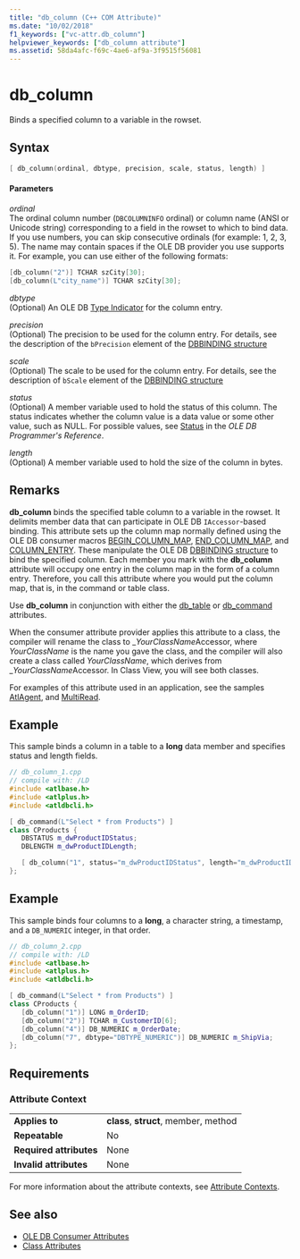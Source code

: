 ```yaml
---
title: "db_column (C++ COM Attribute)"
ms.date: "10/02/2018"
f1_keywords: ["vc-attr.db_column"]
helpviewer_keywords: ["db_column attribute"]
ms.assetid: 58da4afc-f69c-4ae6-af9a-3f9515f56081
---
```

# db_column

Binds a specified column to a variable in the rowset.

## Syntax

```cpp
[ db_column(ordinal, dbtype, precision, scale, status, length) ]
```

#### Parameters

*ordinal*<br/>
The ordinal column number (`DBCOLUMNINFO` ordinal) or column name (ANSI or Unicode string) corresponding to a field in the rowset to which to bind data. If you use numbers, you can skip consecutive ordinals (for example: 1, 2, 3, 5). The name may contain spaces if the OLE DB provider you use supports it. For example, you can use either of the following formats:

```cpp
[db_column("2")] TCHAR szCity[30];
[db_column(L"city_name")] TCHAR szCity[30];
```

*dbtype*<br/>
(Optional) An OLE DB [Type Indicator](/previous-versions/windows/desktop/ms711251) for the column entry.

*precision*<br/>
(Optional) The precision to be used for the column entry. For details, see the description of the `bPrecision` element of the [DBBINDING structure](/previous-versions/windows/desktop/ms716845)

*scale*<br/>
(Optional) The scale to be used for the column entry. For details, see the description of `bScale` element of the [DBBINDING structure](/previous-versions/windows/desktop/ms716845)

*status*<br/>
(Optional) A member variable used to hold the status of this column. The status indicates whether the column value is a data value or some other value, such as NULL. For possible values, see [Status](/previous-versions/windows/desktop/ms722617) in the *OLE DB Programmer's Reference*.

*length*<br/>
(Optional) A member variable used to hold the size of the column in bytes.

## Remarks

**db_column** binds the specified table column to a variable in the rowset. It delimits member data that can participate in OLE DB `IAccessor`-based binding. This attribute sets up the column map normally defined using the OLE DB consumer macros [BEGIN_COLUMN_MAP](../../data/oledb/begin-column-map.md), [END_COLUMN_MAP](../../data/oledb/end-column-map.md), and [COLUMN_ENTRY](../../data/oledb/column-entry.md). These manipulate the OLE DB [DBBINDING structure](/previous-versions/windows/desktop/ms716845) to bind the specified column. Each member you mark with the **db_column** attribute will occupy one entry in the column map in the form of a column entry. Therefore, you call this attribute where you would put the column map, that is, in the command or table class.

Use **db_column** in conjunction with either the [db_table](db-table.md) or [db_command](db-command.md) attributes.

When the consumer attribute provider applies this attribute to a class, the compiler will rename the class to \_*YourClassName*Accessor, where *YourClassName* is the name you gave the class, and the compiler will also create a class called *YourClassName*, which derives from \_*YourClassName*Accessor.  In Class View, you will see both classes.

For examples of this attribute used in an application, see the samples [AtlAgent](https://github.com/Microsoft/VCSamples), and [MultiRead](https://github.com/Microsoft/VCSamples).

## Example

This sample binds a column in a table to a **long** data member and specifies status and length fields.

```cpp
// db_column_1.cpp
// compile with: /LD
#include <atlbase.h>
#include <atlplus.h>
#include <atldbcli.h>

[ db_command(L"Select * from Products") ]
class CProducts {
   DBSTATUS m_dwProductIDStatus;
   DBLENGTH m_dwProductIDLength;

   [ db_column("1", status="m_dwProductIDStatus", length="m_dwProductIDLength") ] LONG m_ProductID;
};
```

## Example

This sample binds four columns to a **long**, a character string, a timestamp, and a `DB_NUMERIC` integer, in that order.

```cpp
// db_column_2.cpp
// compile with: /LD
#include <atlbase.h>
#include <atlplus.h>
#include <atldbcli.h>

[ db_command(L"Select * from Products") ]
class CProducts {
   [db_column("1")] LONG m_OrderID;
   [db_column("2")] TCHAR m_CustomerID[6];
   [db_column("4")] DB_NUMERIC m_OrderDate;
   [db_column("7", dbtype="DBTYPE_NUMERIC")] DB_NUMERIC m_ShipVia;
};
```

## Requirements

### Attribute Context

|||
|-|-|
|**Applies to**|**class**, **struct**, member, method|
|**Repeatable**|No|
|**Required attributes**|None|
|**Invalid attributes**|None|

For more information about the attribute contexts, see [Attribute Contexts](cpp-attributes-com-net.md#contexts).

## See also

- [OLE DB Consumer Attributes](ole-db-consumer-attributes.md)
- [Class Attributes](class-attributes.md)
